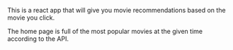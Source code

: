 This is a react app that will give you movie recommendations based on the movie you click.

The home page is full of the most popular movies at the given time according to the API. 